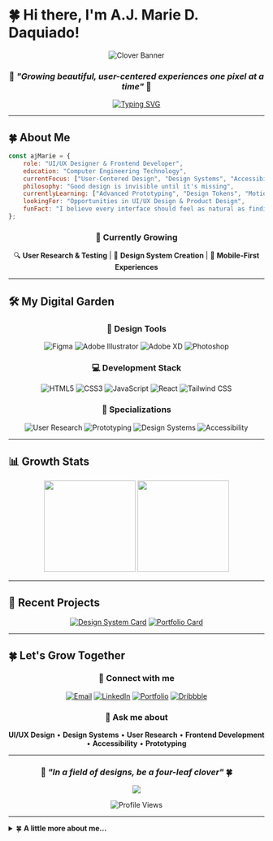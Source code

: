 # 🍀 Hi there, I'm A.J. Marie D. Daquiado! 

<div align="center">

![Clover Banner](https://capsule-render.vercel.app/api?type=waving&color=2d7a3d&height=200&section=header&text=UI/UX%20Designer&fontSize=40&fontColor=ffffff&animation=fadeIn&desc=Crafting%20thoughtful%20digital%20experiences&descSize=16&descAlign=50&descAlignY=75)

### 🌱 *"Growing beautiful, user-centered experiences one pixel at a time"* 🌱

[![Typing SVG](https://readme-typing-svg.herokuapp.com?font=Georgia&size=24&pause=1000&color=2D7A3D&center=true&vCenter=true&width=600&lines=UI%2FUX+Designer+%F0%9F%8E%A8;Frontend+Developer+%F0%9F%92%BB;Design+Systems+Architect+%F0%9F%8C%BF;User+Experience+Enthusiast+%F0%9F%8D%80)](https://git.io/typing-svg)

</div>

---

## 🍀 About Me

```javascript
const ajMarie = {
    role: "UI/UX Designer & Frontend Developer",
    education: "Computer Engineering Technology",
    currentFocus: ["User-Centered Design", "Design Systems", "Accessibility"],
    philosophy: "Good design is invisible until it's missing",
    currentlyLearning: ["Advanced Prototyping", "Design Tokens", "Motion Design"],
    lookingFor: "Opportunities in UI/UX Design & Product Design",
    funFact: "I believe every interface should feel as natural as finding a four-leaf clover 🍀"
};
```

<div align="center">

### 🌿 Currently Growing

🔍 **User Research & Testing** | 🎨 **Design System Creation** | 📱 **Mobile-First Experiences**

</div>

---

## 🛠️ My Digital Garden

<div align="center">

### 🎨 Design Tools
![Figma](https://img.shields.io/badge/Figma-2C5F2D?style=for-the-badge&logo=figma&logoColor=white&labelColor=4a9954)
![Adobe Illustrator](https://img.shields.io/badge/Illustrator-2C5F2D?style=for-the-badge&logo=adobe-illustrator&logoColor=white&labelColor=4a9954)
![Adobe XD](https://img.shields.io/badge/Adobe%20XD-2C5F2D?style=for-the-badge&logo=adobe-xd&logoColor=white&labelColor=4a9954)
![Photoshop](https://img.shields.io/badge/Photoshop-2C5F2D?style=for-the-badge&logo=adobe-photoshop&logoColor=white&labelColor=4a9954)

### 💻 Development Stack
![HTML5](https://img.shields.io/badge/HTML5-2C5F2D?style=for-the-badge&logo=html5&logoColor=white&labelColor=6bb26e)
![CSS3](https://img.shields.io/badge/CSS3-2C5F2D?style=for-the-badge&logo=css3&logoColor=white&labelColor=6bb26e)
![JavaScript](https://img.shields.io/badge/JavaScript-2C5F2D?style=for-the-badge&logo=javascript&logoColor=white&labelColor=6bb26e)
![React](https://img.shields.io/badge/React-2C5F2D?style=for-the-badge&logo=react&logoColor=white&labelColor=6bb26e)
![Tailwind CSS](https://img.shields.io/badge/Tailwind_CSS-2C5F2D?style=for-the-badge&logo=tailwind-css&logoColor=white&labelColor=6bb26e)

### 🌱 Specializations
![User Research](https://img.shields.io/badge/User%20Research-2C5F2D?style=for-the-badge&logoColor=white&labelColor=8cc48f)
![Prototyping](https://img.shields.io/badge/Prototyping-2C5F2D?style=for-the-badge&logoColor=white&labelColor=8cc48f)
![Design Systems](https://img.shields.io/badge/Design%20Systems-2C5F2D?style=for-the-badge&logoColor=white&labelColor=8cc48f)
![Accessibility](https://img.shields.io/badge/Accessibility-2C5F2D?style=for-the-badge&logoColor=white&labelColor=8cc48f)

</div>

---

## 📊 Growth Stats

<div align="center">

<img height="180em" src="https://github-readme-stats.vercel.app/api?username=yourusername&show_icons=true&theme=tokyonight&bg_color=f4f9f4&title_color=2d7a3d&icon_color=4a9954&text_color=1a1a1a&border_color=6bb26e&border_radius=15"/>
<img height="180em" src="https://github-readme-stats.vercel.app/api/top-langs/?username=yourusername&layout=compact&theme=tokyonight&bg_color=f4f9f4&title_color=2d7a3d&text_color=1a1a1a&border_color=6bb26e&border_radius=15"/>

</div>

---

## 🌿 Recent Projects

<div align="center">

[![Design System Card](https://github-readme-stats.vercel.app/api/pin/?username=yourusername&repo=clover-design-system&theme=tokyonight&bg_color=f4f9f4&title_color=2d7a3d&icon_color=4a9954&text_color=1a1a1a&border_color=6bb26e&border_radius=15)](https://github.com/yourusername/clover-design-system)
[![Portfolio Card](https://github-readme-stats.vercel.app/api/pin/?username=yourusername&repo=portfolio-2024&theme=tokyonight&bg_color=f4f9f4&title_color=2d7a3d&icon_color=4a9954&text_color=1a1a1a&border_color=6bb26e&border_radius=15)](https://github.com/yourusername/portfolio-2024)

</div>

---

## 🍀 Let's Grow Together

<div align="center">

### 🤝 Connect with me

[![Email](https://img.shields.io/badge/Email-2C5F2D?style=for-the-badge&logo=gmail&logoColor=white&labelColor=4a9954)](mailto:ajmariedaquiado23@gmail.com)
[![LinkedIn](https://img.shields.io/badge/LinkedIn-2C5F2D?style=for-the-badge&logo=linkedin&logoColor=white&labelColor=4a9954)](https://www.linkedin.com/in/yourprofile)
[![Portfolio](https://img.shields.io/badge/Portfolio-2C5F2D?style=for-the-badge&logo=firefox&logoColor=white&labelColor=4a9954)](https://yourportfolio.com)
[![Dribbble](https://img.shields.io/badge/Dribbble-2C5F2D?style=for-the-badge&logo=dribbble&logoColor=white&labelColor=4a9954)](https://dribbble.com/yourprofile)

### 💬 Ask me about
**UI/UX Design** • **Design Systems** • **User Research** • **Frontend Development** • **Accessibility** • **Prototyping**

</div>

---

<div align="center">

### 🌱 *"In a field of designs, be a four-leaf clover"* 🍀

<img src="https://capsule-render.vercel.app/api?type=waving&color=2d7a3d&height=120&section=footer&animation=fadeIn"/>

![Profile Views](https://komarev.com/ghpvc/?username=yourusername&color=2d7a3d&style=for-the-badge&label=Profile+Views)

</div>

---

<details>
<summary>🍀 <b>A little more about me...</b></summary>

```javascript
const moreFunFacts = {
    workingOn: [
        "Building inclusive design patterns",
        "Creating accessible component libraries",
        "Researching micro-interactions that delight users"
    ],
    
    designPhilosophy: {
        principle1: "Every user deserves intuitive experiences",
        principle2: "Beauty and function must grow together", 
        principle3: "Good design solves problems silently",
        principle4: "Accessibility is not optional, it's essential"
    },
    
    currentlyReading: "Design Systems by Alla Kholmatova",
    favoriteDesignTool: "Figma (but I love them all!)",
    
    whenNotDesigning: [
        "🎨 Sketching UI concepts on paper",
        "🌱 Tending to my actual plant garden",
        "📚 Reading about psychology and human behavior",
        "🍀 Hunting for inspiration in nature"
    ]
};
```

</details>

